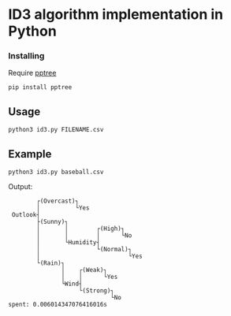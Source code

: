 # ID3 algorithm implementation in Python

### Installing

Require [pptree](https://github.com/clemtoy/pptree)

```
pip install pptree
```

## Usage

```
python3 id3.py FILENAME.csv
```

## Example

```
python3 id3.py baseball.csv
```

Output:

```
        ┌(Overcast)┐
        │          └Yes
 Outlook┤
        ├(Sunny)┐
        │       │        ┌(High)┐
        │       │        │      └No
        │       └Humidity┤
        │                └(Normal)┐
        │                         └Yes
        └(Rain)┐
               │    ┌(Weak)┐
               │    │      └Yes
               └Wind┤
                    └(Strong)┐
                             └No
spent: 0.006014347076416016s
```
